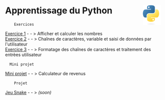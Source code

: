 # Apprentissage du Python <img align="right" src="src/images/Python-logo-notext.svg" alt="Python" title="Phthon" widht="auto" height="64px">

```
    Exercices
```

[Exercice 1](practice1) - - > Afficher et calculer les nombres  
[Exercice 2](practice2) - - > Chaînes de caractères, variable et saisi de données par l'utilisateur  
[Exercice 3](practice3) - - > Formatage des chaînes de caractères et traitement des entrèes utilisateur  
  
  ```
    Mini projet
```
[Mini projet](miniProjet) - - > Calculateur de revenus

```
    Projet
```
[Jeu Snake]() - - > *(soon)*